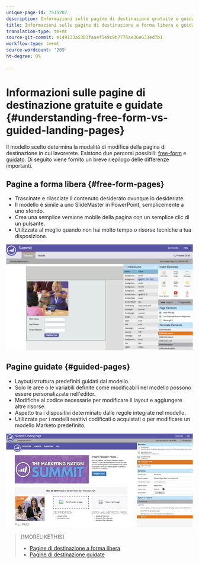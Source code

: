 ```yaml
---
unique-page-id: 7515207
description: Informazioni sulle pagine di destinazione gratuite e guidate - Documenti Marketo - Documentazione prodotto
title: Informazioni sulle pagine di destinazione a forma libera e guidate
translation-type: tm+mt
source-git-commit: e149133a5383faaef5e9c9b7775ae36e633ed7b1
workflow-type: tm+mt
source-wordcount: '209'
ht-degree: 0%

---
```



# Informazioni sulle pagine di destinazione gratuite e guidate {#understanding-free-form-vs-guided-landing-pages}

Il modello scelto determina la modalità di modifica della pagina di destinazione in cui lavorerete. Esistono due percorsi possibili: [free-form](http://docs.marketo.com/display/docs/free-form+landing+pages) e [guidato](http://docs.marketo.com/display/docs/guided+landing+pages). Di seguito viene fornito un breve riepilogo delle differenze importanti.

## Pagine a forma libera {#free-form-pages}

* Trascinate e rilasciate il contenuto desiderato ovunque lo desideriate.
* Il modello è simile a uno SlideMaster in PowerPoint, semplicemente a uno sfondo.
* Crea una semplice versione mobile della pagina con un semplice clic di un pulsante.
* Utilizzata al meglio quando non hai molto tempo o risorse tecniche a tua disposizione.

![](assets/image2015-5-20-17-3a50-3a53.png)

## Pagine guidate {#guided-pages}

* Layout/struttura predefiniti guidati dal modello.
* Solo le aree o le variabili definite come modificabili nel modello possono essere personalizzate nell&#39;editor.
* Modifiche al codice necessarie per modificare il layout e aggiungere altre risorse.
* Aspetto tra i dispositivi determinato dalle regole integrate nel modello.
* Utilizzata per i modelli reattivi codificati o acquistati o per modificare un modello Marketo predefinito.

![](assets/two-1.png)

>[!MORELIKETHIS]
>
>* [Pagine di destinazione a forma libera](http://docs.marketo.com/display/public/DOCS/Free-Form+Landing+Pages)
>* [Pagine di destinazione guidate](http://docs.marketo.com/display/DOCS/Guided+Landing+Pages)

>



